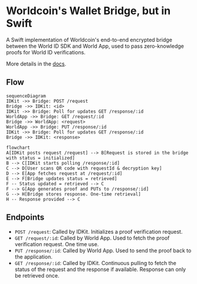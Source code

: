 # Worldcoin's Wallet Bridge, but in Swift

A Swift implementation of Worldcoin's end-to-end encrypted bridge between the World ID SDK and World App, used to pass zero-knowledge proofs for World ID verifications.

More details in the [docs](https://docs.worldcoin.org/further-reading/protocol-internals).

## Flow

```mermaid
sequenceDiagram
IDKit ->> Bridge: POST /request
Bridge ->> IDKit: <id>
IDKit ->> Bridge: Poll for updates GET /response/:id
WorldApp ->> Bridge: GET /request/:id
Bridge ->> WorldApp: <request>
WorldApp ->> Bridge: PUT /response/:id
IDKit ->> Bridge: Poll for updates GET /response/:id
Bridge ->> IDKit: <response>
```

```mermaid
flowchart
A[IDKit posts request /request] --> B[Request is stored in the bridge with status = initialized]
B --> C[IDKit starts polling /response/:id]
C --> D[User scans QR code with requestId & decryption key]
D --> E[App fetches request at /request/:id]
E --> F[Bridge updates status = retrieved]
F -- Status updated = retrieved --> C
F --> G[App generates proof and PUTs to /response/:id]
G --> H[Bridge stores response. One-time retrieval]
H -- Response provided --> C
```

## Endpoints

-   `POST /request`: Called by IDKit. Initializes a proof verification request.
-   `GET /request/:id`: Called by World App. Used to fetch the proof verification request. One time use.
-   `PUT /response/:id`: Called by World App. Used to send the proof back to the application.
-   `GET /response/:id`: Called by IDKit. Continuous pulling to fetch the status of the request and the response if available. Response can only be retrieved once.

